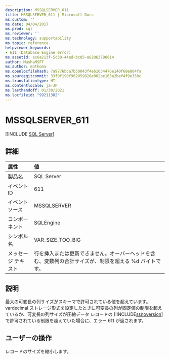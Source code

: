 ```yaml
---
description: MSSQLSERVER_611
title: MSSQLSERVER_611 | Microsoft Docs
ms.custom: ''
ms.date: 04/04/2017
ms.prod: sql
ms.reviewer: ''
ms.technology: supportability
ms.topic: reference
helpviewer_keywords:
- 611 (Database Engine error)
ms.assetid: ac6a213f-5c38-44ad-bc85-a62863786614
author: MashaMSFT
ms.author: mathoma
ms.openlocfilehash: 7a9776bca7b50043f4e61034476e140f68e804fa
ms.sourcegitcommit: 33f0f190f962059826e002be165a2bef4f9e350c
ms.translationtype: HT
ms.contentlocale: ja-JP
ms.lasthandoff: 01/30/2021
ms.locfileid: "99211382"
---
```

# <a name="mssqlserver_611"></a>MSSQLSERVER_611
 [!INCLUDE [SQL Server](../../includes/applies-to-version/sqlserver.md)]
  
## <a name="details"></a>詳細  
  
| 属性 | 値 |  
| :-------- | :---- |  
|製品名|SQL Server|  
|イベント ID|611|  
|イベント ソース|MSSQLSERVER|  
|コンポーネント|SQLEngine|  
|シンボル名|VAR_SIZE_TOO_BIG|  
|メッセージ テキスト|行を挿入または更新できません。オーバーヘッドを含む、変数列の合計サイズが、制限を超える %d バイトです。|  
  
## <a name="explanation"></a>説明  
最大の可変長の列サイズがスキーマで許可されている値を超えています。 vardecimal ストレージ形式を設定したときに可変長の列が固定値の制限を超えているか、可変長の列サイズが圧縮データ レコードの [!INCLUDE[ssnoversion](../../includes/ssnoversion-md.md)] で許可されている制限を超えていた場合に、エラー 611 が返されます。  
  
## <a name="user-action"></a>ユーザーの操作  
レコードのサイズを縮小します。  
  
